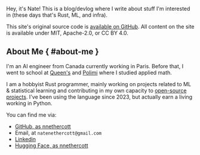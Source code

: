Hey, it's Nate! This is a blog/devlog where I write about stuff I'm interested in (these days that's Rust, ML, and infra).

This site's original source code is [available on GitHub](https://github.com/SabrinaJewson/sabrinajewson.github.io).
All content on the site is available under MIT, Apache-2.0, or CC BY 4.0.

## About Me { #about-me }

I'm an AI engineer from Canada currently working in Paris. Before that, I went to school at [Queen's](https://www.queensu.ca/) and [Polimi](https://www.polimi.it/) where I studied applied math.

I am a hobbyist Rust programmer, mainly working on projects related to ML & statistical learning and contributing in my own capacity to [open-source projects](https://github.com/search?q=org:meilisearch+author:nnethercott&type=commits). I've been using the language since 2023, but actually earn a living working in Python.

You can find me via:
- [GitHub, as nnethercott](https://github.com/nnethercott)
- Email, at `natenethercott@gmail.com`
- [Linkedin](https://www.linkedin.com/in/natenethercott/)
- [Hugging Face, as nnethercott](https://huggingface.co/nnethercott)
